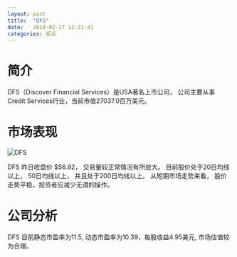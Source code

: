 ```yaml
---
layout: post
title:  "DFS"
date:   2014-02-17 12:21:41
categories: 观点
---
```


# 简介
DFS（Discover Financial Services）是USA著名上市公司，
公司主要从事Credit Services行业，当前市值27037.0百万美元。

# 市场表现

![DFS](http://finviz.com/chart.ashx?t=DFS&ty=c&ta=1&p=d&s=l)

DFS 昨日收盘价 $56.92，
交易量较正常情况有所放大。
目前股价处于20日均线以上，
50日均线以上，
并且处于200日均线以上。
从短期市场走势来看，
股价走势平稳，投资者应减少无谓的操作。

# 公司分析
DFS 目前静态市盈率为11.5, 动态市盈率为10.39，每股收益4.95美元,
市场估值较为合理。
